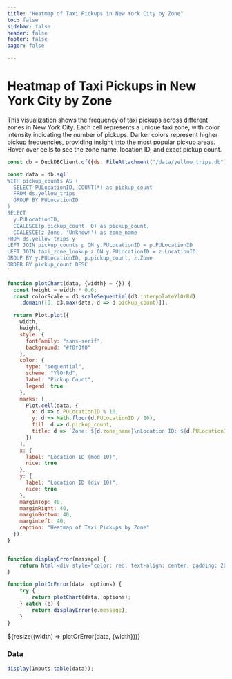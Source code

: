 ```yaml
---
title: "Heatmap of Taxi Pickups in New York City by Zone"
toc: false
sidebar: false
header: false
footer: false
pager: false

---
```


# Heatmap of Taxi Pickups in New York City by Zone

This visualization shows the frequency of taxi pickups across different zones in New York City. Each cell represents a unique taxi zone, with color intensity indicating the number of pickups. Darker colors represent higher pickup frequencies, providing insight into the most popular pickup areas. Hover over cells to see the zone name, location ID, and exact pickup count.


```js
const db = DuckDBClient.of({ds: FileAttachment("/data/yellow_trips.db")});
```

```js
const data = db.sql`
WITH pickup_counts AS (
  SELECT PULocationID, COUNT(*) as pickup_count
  FROM ds.yellow_trips
  GROUP BY PULocationID
)
SELECT 
  y.PULocationID,
  COALESCE(p.pickup_count, 0) as pickup_count,
  COALESCE(z.Zone, 'Unknown') as zone_name
FROM ds.yellow_trips y
LEFT JOIN pickup_counts p ON y.PULocationID = p.PULocationID
LEFT JOIN taxi_zone_lookup z ON y.PULocationID = z.LocationID
GROUP BY y.PULocationID, p.pickup_count, z.Zone
ORDER BY pickup_count DESC
`
```


```js
function plotChart(data, {width} = {}) {
  const height = width * 0.6;
  const colorScale = d3.scaleSequential(d3.interpolateYlOrRd)
    .domain([0, d3.max(data, d => d.pickup_count)]);

  return Plot.plot({
    width,
    height,
    style: {
      fontFamily: "sans-serif",
      background: "#f0f0f0"
    },
    color: {
      type: "sequential",
      scheme: "YlOrRd",
      label: "Pickup Count",
      legend: true
    },
    marks: [
      Plot.cell(data, {
        x: d => d.PULocationID % 10,
        y: d => Math.floor(d.PULocationID / 10),
        fill: d => d.pickup_count,
        title: d => `Zone: ${d.zone_name}\nLocation ID: ${d.PULocationID}\nPickups: ${d.pickup_count.toLocaleString()}`,
      })
    ],
    x: {
      label: "Location ID (mod 10)",
      nice: true
    },
    y: {
      label: "Location ID (div 10)",
      nice: true
    },
    marginTop: 40,
    marginRight: 40,
    marginBottom: 40,
    marginLeft: 40,
    caption: "Heatmap of Taxi Pickups by Zone"
  });
}


function displayError(message) {
    return html`<div style="color: red; text-align: center; padding: 20px;">Error: ${message}</div>`;
}

function plotOrError(data, options) {
    try {
        return plotChart(data, options);
    } catch (e) {
        return displayError(e.message);
    }
}
```


<div class="grid grid-cols-1">
    <div class="card">
        ${resize((width) => plotOrError(data, {width}))}
    </div>
</div>

### Data

```js
display(Inputs.table(data));
```